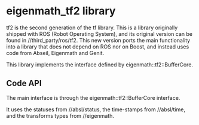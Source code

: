 # eigenmath_tf2 library

tf2 is the second generation of the tf library. This is a library originally
shipped with ROS (Robot Operating System), and its original version can be found
in //third_party/ros/tf2. This new version ports the main functionality into a
library that does not depend on ROS nor on Boost, and instead uses code from
Abseil, Eigenmath and Genit.

This library implements the interface defined by eigenmath::tf2::BufferCore.

## Code API

The main interface is through the eigenmath::tf2::BufferCore interface.

It uses the statuses from //absl/status, the time-stamps from
//absl/time, and the transforms types from //eigenmath.
